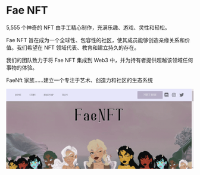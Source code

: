 # Fae NFT

5,555 个神奇的 NFT 由手工精心制作，充满乐趣、游戏、灵性和轻松。

Fae NFT 旨在成为一个全球性、包容性的社区，使其成员能够创造亲缘关系和价值。我们希望在 NFT 领域代表、教育和建立持久的存在。

我们的团队致力于将 Fae NFT 集成到 Web3 中，并为持有者提供超越该领域任何事物的体验。

 FaeNft 家族……建立一个专注于艺术、创造力和社区的生态系统

![nft](52313231_new.png)
